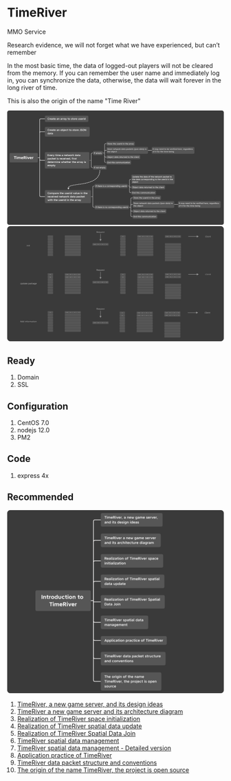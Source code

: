 # TimeRiver
MMO Service

Research evidence, we will not forget what we have experienced, but can’t remember

In the most basic time, the data of logged-out players will not be cleared from the memory. If you can remember the user name and immediately log in, you can synchronize the data, otherwise, the data will wait forever in the long river of time.

This is also the origin of the name "Time River"

![Design ideas](https://github.com/BlessedChild/TimeRiver/blob/main/Design%20ideas.png?raw=true)
![Prototype design of TimeRiver](https://github.com/BlessedChild/TimeRiver/blob/main/TimeRiver_20210626.png?raw=true)

## Ready

1. Domain
2. SSL

## Configuration

1. CentOS 7.0
2. nodejs 12.0
3. PM2

## Code

1. express 4x

## Recommended

![Introduction to TimeRiver](https://github.com/BlessedChild/TimeRiver/blob/main/Introduction%20to%20TimeRiver.png?raw=true)

1. [TimeRiver, a new game server, and its design ideas](https://www.bilibili.com/video/BV1jg41137op)
2. [TimeRiver a new game server and its architecture diagram](https://www.bilibili.com/video/BV1sh411Y7fq)
3. [Realization of TimeRiver space initialization](https://www.bilibili.com/video/BV1Mw411o7cE)
4. [Realization of TimeRiver spatial data update](https://www.bilibili.com/video/BV1p5411T7Lh)
5. [Realization of TimeRiver Spatial Data Join](https://www.bilibili.com/video/BV1oq4y1L7nW)
6. [TimeRiver spatial data management](https://www.bilibili.com/video/BV1UU4y1G7g7)
7. [TimeRiver spatial data management - Detailed version](https://www.bilibili.com/video/BV1UU4y1G7g7)
8. [Application practice of TimeRiver](https://www.bilibili.com/video/BV11q4y1L751)
9. [TimeRiver data packet structure and conventions](https://www.bilibili.com/video/BV1tU4y1G7Sz)
10. [The origin of the name TimeRiver, the project is open source](https://www.bilibili.com/video/BV1K44y1z72m)